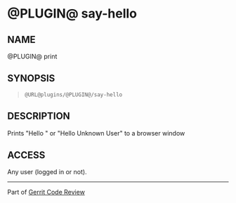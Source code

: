 @PLUGIN@ say-hello
================

NAME
----
@PLUGIN@ print

SYNOPSIS
--------
>     @URL@plugins/@PLUGIN@/say-hello

DESCRIPTION
-----------
Prints "Hello <User Name>" or "Hello Unknown User" to a browser window

ACCESS
------
Any user (logged in or not).

------
Part of [Gerrit Code Review](index.html)
